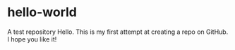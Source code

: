 # hello-world
A test repository
Hello. This is my first attempt at creating a repo on GitHub. I hope you like it!
